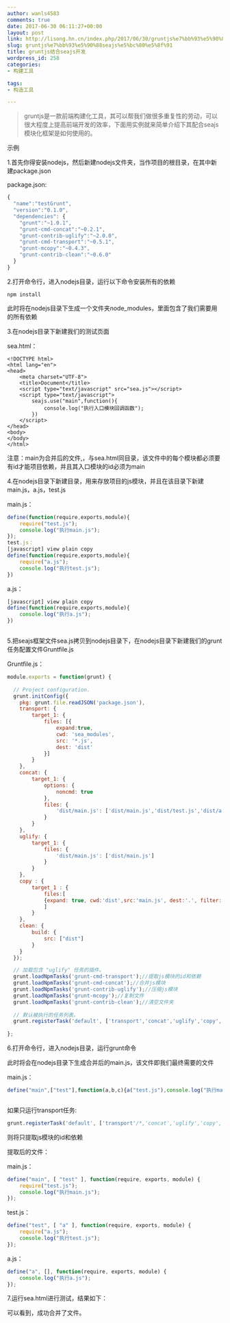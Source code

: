 ```yaml
---
author: wanls4583
comments: true
date: 2017-06-30 06:11:27+00:00
layout: post
link: http://lisong.hn.cn/index.php/2017/06/30/gruntjs%e7%bb%93%e5%90%88seajs%e5%bc%80%e5%8f%91/
slug: gruntjs%e7%bb%93%e5%90%88seajs%e5%bc%80%e5%8f%91
title: gruntjs结合seajs开发
wordpress_id: 258
categories:
- 构建工具

tags:
- 构造工具

---
```

>gruntjs是一款前端构建化工具，其可以帮我们做很多重复性的劳动，可以很大程度上提高前端开发的效率，下面用实例就来简单介绍下其配合seajs模块化框架是如何使用的。

示例

1.首先你得安装nodejs，然后新建nodejs文件夹，当作项目的根目录，在其中新建package.json

package.json:
```javascript
{  
  "name":"testGrunt",  
  "version":"0.1.0",  
  "dependencies": {  
    "grunt":"~1.0.1",  
    "grunt-cmd-concat":"~0.2.1",  
    "grunt-contrib-uglify":"~2.0.0",  
    "grunt-cmd-transport":"~0.5.1",  
    "grunt-mcopy":"~0.4.3",  
    "grunt-contrib-clean":"~0.6.0"  
  }  
}  
```
2.打开命令行，进入nodejs目录，运行以下命令安装所有的依赖
```
npm install  
```
此时将在nodejs目录下生成一个文件夹node_modules，里面包含了我们需要用的所有依赖
<img src="http://img.blog.csdn.net/20170122234613328?watermark/2/text/aHR0cDovL2Jsb2cuY3Nkbi5uZXQvYTQwOTA1MTk4Nw==/font/5a6L5L2T/fontsize/400/fill/I0JBQkFCMA==/dissolve/70/gravity/Center" alt="" />

3.在nodejs目录下新建我们的测试页面

sea.html：
```
<!DOCTYPE html>  
<html lang="en">  
<head>  
    <meta charset="UTF-8">  
    <title>Document</title>  
    <script type="text/javascript" src="sea.js"></script>  
    <script type="text/javascript">  
        seajs.use("main",function(){  
            console.log("执行入口模块回调函数");  
        })  
    </script>  
</head>  
<body>  
</body>  
</html> 
``` 
注意：main为合并后的文件,，与sea.html同目录，该文件中的每个模块都必须要有id才能项目依赖，并且其入口模块的id必须为main

4.在nodejs目录下新建目录，用来存放项目的js模块，并且在该目录下新建main.js，a.js，test.js

main.js：
```javascript
define(function(require,exports,module){  
    require("test.js");  
    console.log("执行main.js");  
});  
test.js：
[javascript] view plain copy
define(function(require,exports,module){  
    require("a.js");  
    console.log("执行test.js");  
})  
```
a.js：
```javascript
[javascript] view plain copy
define(function(require,exports,module){  
    console.log("执行a.js");  
})  
```
<img src="http://img.blog.csdn.net/20170122235432998?watermark/2/text/aHR0cDovL2Jsb2cuY3Nkbi5uZXQvYTQwOTA1MTk4Nw==/font/5a6L5L2T/fontsize/400/fill/I0JBQkFCMA==/dissolve/70/gravity/Center" alt="" />

5.把seajs框架文件sea.js拷贝到nodejs目录下，在nodejs目录下新建我们的grunt任务配置文件Gruntfile.js

Gruntfile.js：
```javascript
module.exports = function(grunt) {  
  
  // Project configuration.  
  grunt.initConfig({  
    pkg: grunt.file.readJSON('package.json'),  
    transport: {  
        target_1: {  
            files: [{  
                expand:true,  
                cwd: 'sea_modules',  
                src: '*.js',  
                dest: 'dist'  
            }]  
        }  
    },  
    concat: {  
        target_1: {  
            options: {  
                noncmd: true  
            },  
            files: {  
                'dist/main.js': ['dist/main.js','dist/test.js','dist/a.js']  
            }  
        }  
    },  
    uglify: {  
        target_1: {  
            files: {  
                'dist/main.js': ['dist/main.js']  
            }  
        }  
    },  
    copy : {  
        target_1 : {  
            files:[  
            {expand: true, cwd:'dist',src:'main.js', dest:'.', filter: 'isFile'}  
            ]  
        }  
    },  
    clean: {  
        build: {  
            src: ["dist"]  
        }  
    }  
  });  

  // 加载包含 "uglify" 任务的插件。  
  grunt.loadNpmTasks('grunt-cmd-transport');//提取js模块的id和依赖  
  grunt.loadNpmTasks('grunt-cmd-concat');//合并js模块  
  grunt.loadNpmTasks('grunt-contrib-uglify');//压缩js模块  
  grunt.loadNpmTasks('grunt-mcopy');//复制文件  
  grunt.loadNpmTasks('grunt-contrib-clean');//清空文件夹  
  
  // 默认被执行的任务列表。  
  grunt.registerTask('default', ['transport','concat','uglify','copy','clean']);  
  
};  
```
6.打开命令行，进入nodejs目录，运行grunt命令
<img src="http://img.blog.csdn.net/20170123001656000?watermark/2/text/aHR0cDovL2Jsb2cuY3Nkbi5uZXQvYTQwOTA1MTk4Nw==/font/5a6L5L2T/fontsize/400/fill/I0JBQkFCMA==/dissolve/70/gravity/Center" alt="" />

此时将会在nodejs目录下生成合并后的main.js，该文件即我们最终需要的文件

main.js：
```javascript
define("main",["test"],function(a,b,c){a("test.js"),console.log("执行main.js")}),define("test",["a"],function(a,b,c){a("a.js"),console.log("执行test.js")}),define("a",[],function(a,b,c){console.log("执行a.js")});  
```
<img src="http://img.blog.csdn.net/20170123001939065?watermark/2/text/aHR0cDovL2Jsb2cuY3Nkbi5uZXQvYTQwOTA1MTk4Nw==/font/5a6L5L2T/fontsize/400/fill/I0JBQkFCMA==/dissolve/70/gravity/Center" alt="" />

如果只运行transport任务:
```javascript
grunt.registerTask('default', ['transport'/*,'concat','uglify','copy','clean'*/]);  
```
则将只提取js模块的id和依赖
<img src="http://img.blog.csdn.net/20170123003605620?watermark/2/text/aHR0cDovL2Jsb2cuY3Nkbi5uZXQvYTQwOTA1MTk4Nw==/font/5a6L5L2T/fontsize/400/fill/I0JBQkFCMA==/dissolve/70/gravity/Center" alt="" />

提取后的文件：

main.js：
```javascript
define("main", [ "test" ], function(require, exports, module) {  
    require("test.js");  
    console.log("执行main.js");  
});  
```
test.js：
```javascript
define("test", [ "a" ], function(require, exports, module) {  
    require("a.js");  
    console.log("执行test.js");  
}); 
``` 
a.js：
```javascript
define("a", [], function(require, exports, module) {  
    console.log("执行a.js");  
});  
```
7.运行sea.html进行测试，结果如下：
<img src="http://img.blog.csdn.net/20170123002222097?watermark/2/text/aHR0cDovL2Jsb2cuY3Nkbi5uZXQvYTQwOTA1MTk4Nw==/font/5a6L5L2T/fontsize/400/fill/I0JBQkFCMA==/dissolve/70/gravity/Center" alt="" />

可以看到，成功合并了文件。


